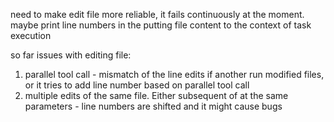 need to make edit file more reliable, it fails continuously at the moment.
maybe print line numbers in the putting file content to the context of task execution

so far issues with editing file:

1. parallel tool call - mismatch of the line edits if another run modified files, or it tries to add line number based on parallel tool call
2. multiple edits of the same file. Either subsequent of at the same parameters - line numbers are shifted and it might cause bugs
